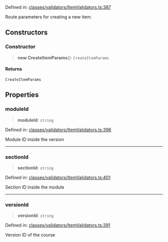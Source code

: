 Defined in: [classes/validators/ItemValidators.ts:387](https://github.com/continuousactivelearning/vibe/blob/ba7fd29459f44e164192b6f3b1178ced23288f0a/backend/src/modules/courses/classes/validators/ItemValidators.ts#L387)

Route parameters for creating a new item.

## Constructors

### Constructor

> **new CreateItemParams**(): `CreateItemParams`

#### Returns

`CreateItemParams`

## Properties

### moduleId

> **moduleId**: `string`

Defined in: [classes/validators/ItemValidators.ts:396](https://github.com/continuousactivelearning/vibe/blob/ba7fd29459f44e164192b6f3b1178ced23288f0a/backend/src/modules/courses/classes/validators/ItemValidators.ts#L396)

Module ID inside the version

***

### sectionId

> **sectionId**: `string`

Defined in: [classes/validators/ItemValidators.ts:401](https://github.com/continuousactivelearning/vibe/blob/ba7fd29459f44e164192b6f3b1178ced23288f0a/backend/src/modules/courses/classes/validators/ItemValidators.ts#L401)

Section ID inside the module

***

### versionId

> **versionId**: `string`

Defined in: [classes/validators/ItemValidators.ts:391](https://github.com/continuousactivelearning/vibe/blob/ba7fd29459f44e164192b6f3b1178ced23288f0a/backend/src/modules/courses/classes/validators/ItemValidators.ts#L391)

Version ID of the course
